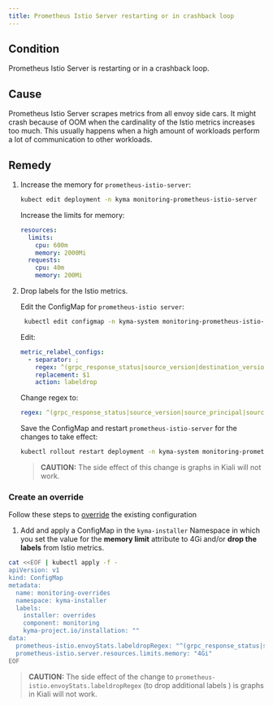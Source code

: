 ```yaml
---
title: Prometheus Istio Server restarting or in crashback loop
---
```


<!-- the entire content needs update: values files instead of configmaps -->

## Condition

Prometheus Istio Server is restarting or in a crashback loop.

## Cause

Prometheus Istio Server scrapes metrics from all envoy side cars. It might crash because of OOM when the cardinality of the Istio metrics increases too much. This usually happens when a high amount of workloads perform a lot of communication to other workloads.

## Remedy

1. Increase the memory for `prometheus-istio-server`:

    ```bash
    kubect edit deployment -n kyma monitoring-prometheus-istio-server

    ```

    Increase the limits for memory:

    ```yaml
    resources:
      limits:
        cpu: 600m
        memory: 2000Mi
      requests:
        cpu: 40m
        memory: 200Mi
    ```

2. Drop labels for the Istio metrics.

   Edit the ConfigMap for `prometheus-istio server`:

   ```bash
    kubectl edit configmap -n kyma-system monitoring-prometheus-istio-server
    ```

    Edit:

    ```yaml
    metric_relabel_configs:
      - separator: ;
        regex: ^(grpc_response_status|source_version|destination_version|source_app|destination_app)$
        replacement: $1
        action: labeldrop
    ```

    Change regex to:

    ```yaml
    regex: ^(grpc_response_status|source_version|source_principal|source_app|response_flags|request_protocol|destination_version|destination_principal|destination_app|destination_canonical_service|destination_canonical_revision|source_canonical_revision|source_canonical_service)$
    ```

    Save the ConfigMap and restart `prometheus-istio-server` for the changes to take effect:

    ```bash
    kubectl rollout restart deployment -n kyma-system monitoring-prometheus-istio-server
    ```

    > **CAUTION:** The side effect of this change is graphs in Kiali will not work.

<!-- why is there suddenly a sub-headline when the previous steps had no separate headline? -->

### Create an override

Follow these steps to [override](/root/kyma/#configuration-helm-overrides-for-kyma-installation) the existing configuration

<!-- why "these steps" when it's just one"? -->

1. Add and apply a ConfigMap in the `kyma-installer` Namespace in which you set the value for the **memory limit** attribute to 4Gi and/or **drop the labels** from Istio metrics.

```bash
cat <<EOF | kubectl apply -f -
apiVersion: v1
kind: ConfigMap
metadata:
  name: monitoring-overrides
  namespace: kyma-installer
  labels:
    installer: overrides
    component: monitoring
    kyma-project.io/installation: ""
data:
  prometheus-istio.envoyStats.labeldropRegex: "^(grpc_response_status|source_version|source_principal|source_app|response_flags|request_protocol|destination_version|destination_principal|destination_app|destination_canonical_service|destination_canonical_revision|source_canonical_revision|source_canonical_service)$"
  prometheus-istio.server.resources.limits.memory: "4Gi"
EOF
```

> **CAUTION:** The side effect of the change to `prometheus-istio.envoyStats.labeldropRegex` (to drop additional labels ) is graphs in Kiali will not work.
